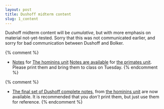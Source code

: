 ```yaml
---
layout: post
title: Dushoff midterm content
slug: 1_content
---
```


Dushoff midterm content will be _cumulative_, but with more emphasis on material not-yet-tested. Sorry that this was not communicated earlier, and sorry for bad communication between Dushoff and Bolker.

{% comment %} 
* [Notes](/materials/hominins.handouts.pdf) for [The hominins unit](/hominins.html)
[Notes are available](/materials/primates.handouts.pdf) for [the primates unit](/primates.html). Please print them and bring them to class on Tuesday.
{% endcomment %} 

{% comment %} 
* [The final set of Dushoff complete notes](/materials/hominins.complete.pdf), from [the hominins unit](/hominins.html) are now available. It is recommended that you _don't_ print them, but just use them for reference.
{% endcomment %} 
